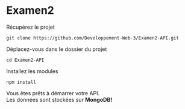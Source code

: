 ﻿# Examen2

Récupérez le projet 
```console
git clone https://github.com/Developpement-Web-3/Examen2-API.git
```

Déplacez-vous dans le dossier du projet
```console
cd Examen2-API
```

  
Installez les modules 
```console
npm install
```
  
Vous êtes prêts à démarrer votre API.  
Les données sont stockées sur **MongoDB!**  


